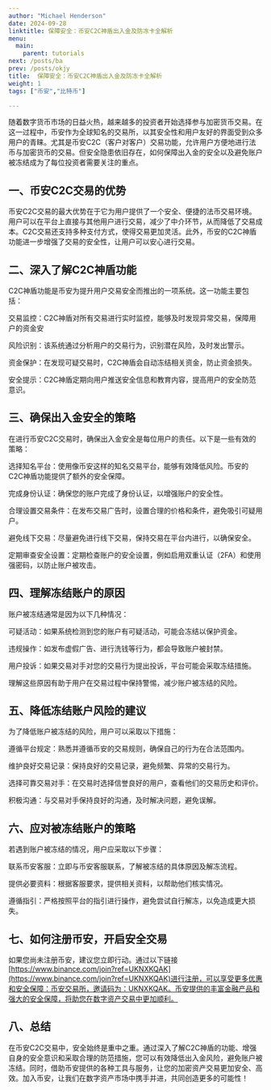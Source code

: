 ```yaml
---
author: "Michael Henderson"
date: 2024-09-28
linktitle: 保障安全：币安C2C神盾出入金及防冻卡全解析
menu:
  main:
    parent: tutorials
next: /posts/ba
prev: /posts/okjy
title:  保障安全：币安C2C神盾出入金及防冻卡全解析
weight: 1
tags: ["币安","比特币"]

---
```

随着数字货币市场的日益火热，越来越多的投资者开始选择参与加密货币交易。在这一过程中，币安作为全球知名的交易所，以其安全性和用户友好的界面受到众多用户的青睐。尤其是币安C2C（客户对客户）交易功能，允许用户方便地进行法币与加密货币的交易。但安全隐患依旧存在，如何保障出入金的安全以及避免账户被冻结成为了每位投资者需要关注的重点。

## 一、币安C2C交易的优势
币安C2C交易的最大优势在于它为用户提供了一个安全、便捷的法币交易环境。用户可以在平台上直接与其他用户进行交易，减少了中介环节，从而降低了交易成本。C2C交易还支持多种支付方式，使得交易更加灵活。此外，币安的C2C神盾功能进一步增强了交易的安全性，让用户可以安心进行交易。

## 二、深入了解C2C神盾功能
C2C神盾功能是币安为提升用户交易安全而推出的一项系统。这一功能主要包括：

交易监控：C2C神盾对所有交易进行实时监控，能够及时发现异常交易，保障用户的资金安

风险识别：该系统通过分析用户的交易行为，识别潜在风险，及时发出警示。

资金保护：在发现可疑交易时，C2C神盾会自动冻结相关资金，防止资金损失。

安全提示：C2C神盾定期向用户推送安全信息和教育内容，提高用户的安全防范意识。

## 三、确保出入金安全的策略
在进行币安C2C交易时，确保出入金安全是每位用户的责任。以下是一些有效的策略：

选择知名平台：使用像币安这样的知名交易平台，能够有效降低风险。币安的C2C神盾功能提供了额外的安全保障。

完成身份认证：确保您的账户完成了身份认证，以增强账户的安全性。

合理设置交易条件：在发布交易广告时，设置合理的价格和条件，避免吸引可疑用户。

避免线下交易：尽量避免进行线下交易，保持交易在平台内进行，以确保安全。

定期审查安全设置：定期检查账户的安全设置，例如启用双重认证（2FA）和使用强密码，以防止账户被攻击。

## 四、理解冻结账户的原因
账户被冻结通常是因为以下几种情况：

可疑活动：如果系统检测到您的账户有可疑活动，可能会冻结以保护资金。

违规操作：如发布虚假广告、进行洗钱等行为，都会导致账户被封禁。

用户投诉：如果交易对手对您的交易行为提出投诉，平台可能会采取冻结措施。

理解这些原因有助于用户在交易过程中保持警惕，减少账户被冻结的风险。

## 五、降低冻结账户风险的建议
为了降低账户被冻结的风险，用户可以采取以下措施：

遵循平台规定：熟悉并遵循币安的交易规则，确保自己的行为在合法范围内。

维护良好交易记录：保持良好的交易记录，避免频繁、异常的交易行为。

选择可靠交易对手：在交易时选择信誉良好的用户，查看他们的交易历史和评价。

积极沟通：与交易对手保持良好的沟通，及时解决问题，避免误解。

## 六、应对被冻结账户的策略
若遇到账户被冻结的情况，用户应采取以下步骤：

联系币安客服：立即与币安客服联系，了解被冻结的具体原因及解冻流程。

提供必要资料：根据客服要求，提供相关资料，以帮助他们核实情况。

遵循指引：严格按照平台的指引进行操作，避免尝试自行解冻，以免造成更大损失。

## 七、如何注册币安，开启安全交易
如果您尚未注册币安，建议您立即行动。通过以下链接[https://www.binance.com/join?ref=UKNXKQAK](https://www.binance.com/join?ref=UKNXKQAK)进行注册，可以享受更多优惠和安全保障：币安交易所，邀请码为：UKNXKQAK。币安提供的丰富金融产品和强大的安全保障，将助您在数字资产交易中更加顺利。

## 八、总结
在币安C2C交易中，安全始终是重中之重。通过深入了解C2C神盾的功能、增强自身的安全意识和采取合理的防范措施，您可以有效降低出入金风险，避免账户被冻结。同时，借助币安提供的各种工具与服务，让您的加密资产交易更加安全、高效。加入币安，让我们在数字资产市场中携手并进，共同创造更多的可能性！